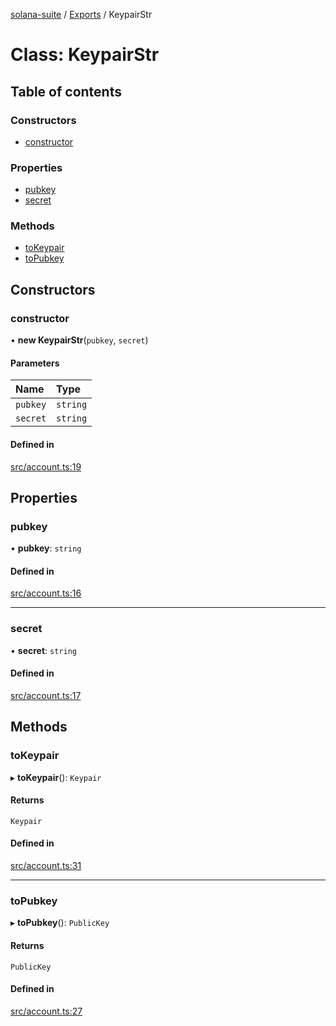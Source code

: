 [solana-suite](../README.md) / [Exports](../modules.md) / KeypairStr

# Class: KeypairStr

## Table of contents

### Constructors

- [constructor](KeypairStr.md#constructor)

### Properties

- [pubkey](KeypairStr.md#pubkey)
- [secret](KeypairStr.md#secret)

### Methods

- [toKeypair](KeypairStr.md#tokeypair)
- [toPubkey](KeypairStr.md#topubkey)

## Constructors

### constructor

• **new KeypairStr**(`pubkey`, `secret`)

#### Parameters

| Name | Type |
| :------ | :------ |
| `pubkey` | `string` |
| `secret` | `string` |

#### Defined in

[src/account.ts:19](https://github.com/fukaoi/solana-suite/blob/3d6e966/src/account.ts#L19)

## Properties

### pubkey

• **pubkey**: `string`

#### Defined in

[src/account.ts:16](https://github.com/fukaoi/solana-suite/blob/3d6e966/src/account.ts#L16)

___

### secret

• **secret**: `string`

#### Defined in

[src/account.ts:17](https://github.com/fukaoi/solana-suite/blob/3d6e966/src/account.ts#L17)

## Methods

### toKeypair

▸ **toKeypair**(): `Keypair`

#### Returns

`Keypair`

#### Defined in

[src/account.ts:31](https://github.com/fukaoi/solana-suite/blob/3d6e966/src/account.ts#L31)

___

### toPubkey

▸ **toPubkey**(): `PublicKey`

#### Returns

`PublicKey`

#### Defined in

[src/account.ts:27](https://github.com/fukaoi/solana-suite/blob/3d6e966/src/account.ts#L27)
